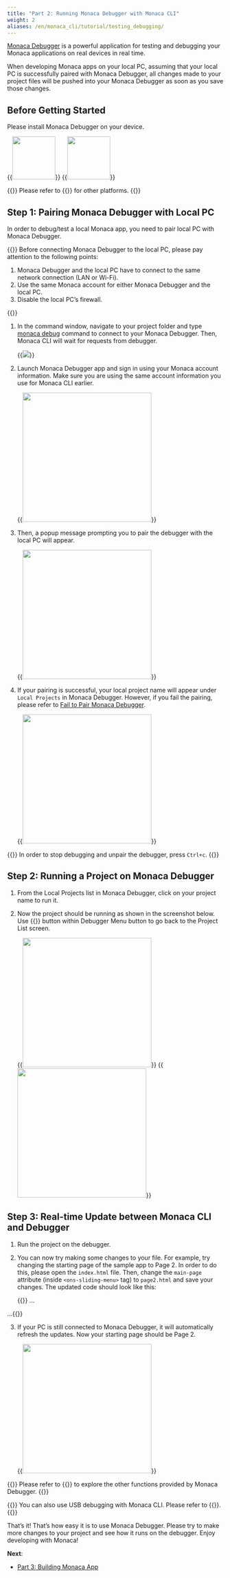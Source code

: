 ```yaml
---
title: "Part 2: Running Monaca Debugger with Monaca CLI"
weight: 2
aliases: /en/monaca_cli/tutorial/testing_debugging/
---
```


[Monaca Debugger](/en/products_guide/debugger/) is a powerful
application for testing and debugging your Monaca applications on real
devices in real time.

When developing Monaca apps on your local PC, assuming that your local
PC is successfully paired with Monaca Debugger, all changes made to your
project files will be pushed into your Monaca Debugger as soon as you
save those changes.

## Before Getting Started

Please install Monaca Debugger on your device.

{{<img src="/images/monaca_cli/tutorial/testing_debugging/App_Store.jpg" width="100" link="https://itunes.apple.com/us/app/monaca/id550941371?mt=8">}}
{{<img src="/images/monaca_cli/tutorial/testing_debugging/Google_play.png" width="100" link="https://play.google.com/store/apps/details?id=mobi.monaca.debugger&hl=en">}}

{{<note>}}
    Please refer to {{<link href="/en/products_guide/debugger/installation/" title="Monaca Debugger Installation">}} for other platforms.
{{</note>}}

## Step 1: Pairing Monaca Debugger with Local PC

In order to debug/test a local Monaca app, you need to pair local PC
with Monaca Debugger.

{{<note>}}
    Before connecting Monaca Debugger to the local PC, please pay attention
to the following points:
    <ol>
        <li>Monaca Debugger and the local PC have to connect to the same network connection (LAN or Wi-Fi).</li>
        <li>Use the same Monaca account for either Monaca Debugger and the local PC.</li>
        <li>Disable the local PC’s firewall.</li>
    </ol>
{{</note>}}

1. In the command window, navigate to your project folder and type [monaca debug](/en/products_guide/monaca_cli/cli_commands/#monaca-debug) command to connect to your Monaca Debugger. Then, Monaca CLI will wait for requests from debugger.

    {{<img src="/images/monaca_cli/tutorial/testing_debugging/3.png">}}

2.  Launch Monaca Debugger app and sign in using your Monaca account
    information. Make sure you are using the same account information
    you use for Monaca CLI earlier.

    {{<img src="/images/monaca_cli/tutorial/testing_debugging/1.png" width="300">}}

3.  Then, a popup message prompting you to pair the debugger with the
    local PC will appear.

    {{<img src="/images/monaca_cli/tutorial/testing_debugging/2.png" width="300">}}

4.  If your pairing is successful, your local project name will appear
    under `Local Projects` in Monaca Debugger. However, if you fail the
    pairing, please refer to [Fail to Pair Monaca Debugger](/en/products_guide/debugger/troubleshooting/#fail-to-pair-monaca-debugger).

    {{<img src="/images/monaca_cli/tutorial/testing_debugging/4.png" width="300">}}

{{<note>}}
    In order to stop debugging and unpair the debugger, press <code>Ctrl+c</code>.
{{</note>}}

## Step 2: Running a Project on Monaca Debugger

1.  From the Local Projects list in Monaca Debugger, click on your
    project name to run it.
2.  Now the project should be running as shown in the screenshot below.
    Use {{<guilabel name="Back">}} button within Debugger Menu button to go back to the
    Project List screen.

    {{<img src="/images/monaca_cli/tutorial/testing_debugging/5.png" width="300">}}
    {{<img src="/images/monaca_cli/tutorial/testing_debugging/6.png" width="300">}}

## Step 3: Real-time Update between Monaca CLI and Debugger

1.  Run the project on the debugger.
2.  You can now try making some changes to your file. For example, try
    changing the starting page of the sample app to Page 2. In order to
    do this, please open the `index.html` file. Then, change the
    `main-page` attribute (inside `<ons-sliding-menu>` tag) to
    `page2.html` and save your changes. The updated code should look
    like this:

    {{<highlight bash>}}
...
<ons-sliding-menu
    var="app.slidingMenu"
    menu-page="menu.html"
    main-page="page2.html"
    side="left" type="overlay"
    max-slide-distance="200px">
</ons-sliding-menu>
...{{</highlight>}}

3.  If your PC is still connected to Monaca Debugger, it will
    automatically refresh the updates. Now your starting page should be
    Page 2.

    {{<img src="/images/monaca_cli/tutorial/testing_debugging/7.png" width="300">}}

{{<note>}}
    Please refer to {{<link href="/en/products_guide/debugger/features/" title="Debugger Functionalities">}} to explore the other functions provided by Monaca Debugger.
{{</note>}}

{{<note>}}
    You can also use USB debugging with Monaca CLI. Please refer to {{<link title="USB Debugging with Monaca" href="/en/products_guide/debugger/debug/#monaca-debugger-with-monaca-local-development-tools">}}.
{{</note>}}

That’s it! That’s how easy it is to use Monaca Debugger. Please try to make more changes to your project and see how it runs on the debugger. Enjoy developing with Monaca!

**Next**: 

- [Part 3: Building Monaca App](../building_app/)
